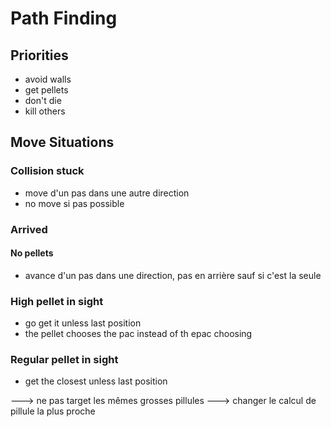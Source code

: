 # Path Finding

## Priorities
- avoid walls
- get pellets
- don't die
- kill others

## Move Situations
### Collision stuck
- move d'un pas dans une autre direction
- no move si pas possible

### Arrived
#### No pellets
- avance d'un pas dans une direction, pas en arrière sauf si c'est la seule
### High pellet in sight
- go get it unless last position
- the pellet chooses the pac instead of th epac choosing
### Regular pellet in sight
- get the closest unless last position

---> ne pas target les mêmes grosses pillules
---> changer le calcul de pillule la plus proche